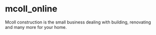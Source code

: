 # mcoll_online
Mcoll construction is the small business dealing with building, renovating and many more for your home. 
